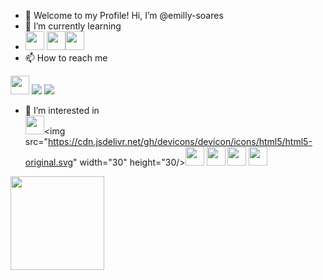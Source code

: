 - 👋 Welcome to my Profile! Hi, I’m @emilly-soares
- 🌱 I’m currently learning <br/>  
- <img src="https://cdn.jsdelivr.net/gh/devicons/devicon/icons/react/react-original-wordmark.svg" width="30" height="30" /> <img src="https://cdn.jsdelivr.net/gh/devicons/devicon/icons/nodejs/nodejs-original.svg" width="30" height="30"/><img src="https://cdn.jsdelivr.net/gh/devicons/devicon/icons/typescript/typescript-original.svg"  width="30" height="30"/>
- 📫 How to reach me <br/> 
<div> 
  <a href="https://www.linkedin.com/in/emilly-soares-santos-0456931b0" target="_blank"><img src="https://img.shields.io/badge/-LinkedIn-%230077B5?style=for-the-badge&logo=linkedin&logoColor=white" target="_blank" height="30" ></a>
  <a href = "mailto:emilly.santos@estudante.ifms.edu.br"><img src="https://img.shields.io/badge/Gmail-D14836?style=for-the-badge&logo=gmail&logoColor=white" target="_blank"></a>
  <a href = "https://www.instagram.com/emilly.soaressantos/"><img src="https://img.shields.io/badge/Instagram-E4405F?style=for-the-badge&logo=instagram&logoColor=white" target="_blank">
  </a>
</div>

- 👀 I’m interested in <br/> <div> 
  <img src="https://cdn.jsdelivr.net/gh/devicons/devicon/icons/javascript/javascript-original.svg" width="30" height="30"/><img src="https://cdn.jsdelivr.net/gh/devicons/devicon/icons/html5/html5-original.svg" width="30" height="30/><img src="https://cdn.jsdelivr.net/gh/devicons/devicon/icons/css3/css3-original.svg" width="30" height="30" />   <img src="https://cdn.jsdelivr.net/gh/devicons/devicon/icons/java/java-original.svg"  width="30" height="30"/>  <img src="https://cdn.jsdelivr.net/gh/devicons/devicon/icons/mongodb/mongodb-original.svg"  width="30" height="30"/> <img src="https://cdn.jsdelivr.net/gh/devicons/devicon/icons/github/github-original.svg" width="30" height="30"/>
                                                                                                                              <br/>                                                
<a href="https://github.com/emilly-soares">
<img height="150em" src="https://github-readme-stats.vercel.app/api/top-langs/?username=emilly-soares&layout=compact&langs_count=7&theme=dracula"/>
</div>
<!---
emilly-soares/emilly-soares is a ✨ special ✨ repository because its `README.md` (this file) appears on your GitHub profile.
You can click the Preview link to take a look at your changes.
--->
